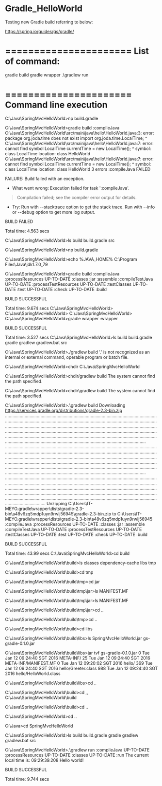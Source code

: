 # Gradle_HelloWorld
Testing new Gradle build referring to below:

https://spring.io/guides/gs/gradle/


======================
List of command:
======================

gradle build
gradle wrapper
.\gradlew run

======================
Command line execution
======================

C:\Java\SpringMvcHelloWorld>np build.gradle

C:\Java\SpringMvcHelloWorld>gradle build
:compileJava
C:\Java\SpringMvcHelloWorld\src\main\java\hello\HelloWorld.java:3: error: package org.joda.time does not exist
import org.joda.time.LocalTime;
                    ^
C:\Java\SpringMvcHelloWorld\src\main\java\hello\HelloWorld.java:7: error: cannot find symbol
    LocalTime currentTime = new LocalTime();
    ^
  symbol:   class LocalTime
  location: class HelloWorld
C:\Java\SpringMvcHelloWorld\src\main\java\hello\HelloWorld.java:7: error: cannot find symbol
    LocalTime currentTime = new LocalTime();
                                ^
  symbol:   class LocalTime
  location: class HelloWorld
3 errors
:compileJava FAILED

FAILURE: Build failed with an exception.

* What went wrong:
Execution failed for task ':compileJava'.
> Compilation failed; see the compiler error output for details.

* Try:
Run with --stacktrace option to get the stack trace. Run with --info or --debug option to get more log output.

BUILD FAILED

Total time: 4.563 secs

C:\Java\SpringMvcHelloWorld>ls
build  build.gradle  src

C:\Java\SpringMvcHelloWorld>np build.gradle

C:\Java\SpringMvcHelloWorld>echo %JAVA_HOME%
C:\Program Files\Java\jdk1.7.0_79

C:\Java\SpringMvcHelloWorld>gradle build
:compileJava
:processResources UP-TO-DATE
:classes
:jar
:assemble
:compileTestJava UP-TO-DATE
:processTestResources UP-TO-DATE
:testClasses UP-TO-DATE
:test UP-TO-DATE
:check UP-TO-DATE
:build

BUILD SUCCESSFUL

Total time: 9.674 secs
C:\Java\SpringMvcHelloWorld>
C:\Java\SpringMvcHelloWorld>
C:\Java\SpringMvcHelloWorld>
C:\Java\SpringMvcHelloWorld>gradle wrapper
:wrapper

BUILD SUCCESSFUL

Total time: 3.527 secs
C:\Java\SpringMvcHelloWorld>ls
build  build.gradle  gradle  gradlew  gradlew.bat  src

C:\Java\SpringMvcHelloWorld>./gradlew build
'.' is not recognized as an internal or external command,
operable program or batch file.

C:\Java\SpringMvcHelloWorld>chdir
C:\Java\SpringMvcHelloWorld

C:\Java\SpringMvcHelloWorld>chdir/gradlew build
The system cannot find the path specified.

C:\Java\SpringMvcHelloWorld>chdir\gradlew build
The system cannot find the path specified.

C:\Java\SpringMvcHelloWorld>.\gradlew build
Downloading https://services.gradle.org/distributions/gradle-2.3-bin.zip
...............................................................................................................................................................................................................................................................................................................................................................................................................................................................................................................................................................................................................................................................................................................................................................
...............................................................................................................................................................................................................................................................................................................................................................................................................................................................................................................................................................................................................................................................................................................................................................
.............................................................................................................................................................................................................................................................................................................................................................................................................................................................................................................................................................................................................................................................................
Unzipping C:\Users\IT-MEYO\.gradle\wrapper\dists\gradle-2.3-bin\a48v6zq5mdp1uyn9rwlj56945\gradle-2.3-bin.zip to C:\Users\IT-MEYO\.gradle\wrapper\dists\gradle-2.3-bin\a48v6zq5mdp1uyn9rwlj56945
:compileJava
:processResources UP-TO-DATE
:classes
:jar
:assemble
:compileTestJava UP-TO-DATE
:processTestResources UP-TO-DATE
:testClasses UP-TO-DATE
:test UP-TO-DATE
:check UP-TO-DATE
:build

BUILD SUCCESSFUL

Total time: 43.99 secs
C:\Java\SpringMvcHelloWorld>cd build

C:\Java\SpringMvcHelloWorld\build>ls
classes  dependency-cache  libs  tmp

C:\Java\SpringMvcHelloWorld\build>cd tmp

C:\Java\SpringMvcHelloWorld\build\tmp>cd jar

C:\Java\SpringMvcHelloWorld\build\tmp\jar>ls
MANIFEST.MF

C:\Java\SpringMvcHelloWorld\build\tmp\jar>ls
MANIFEST.MF

C:\Java\SpringMvcHelloWorld\build\tmp\jar>cd ..

C:\Java\SpringMvcHelloWorld\build\tmp>cd ..

C:\Java\SpringMvcHelloWorld\build>cd libs

C:\Java\SpringMvcHelloWorld\build\libs>ls
SpringMvcHelloWorld.jar  gs-gradle-0.1.0.jar

C:\Java\SpringMvcHelloWorld\build\libs>jar tvf gs-gradle-0.1.0.jar
     0 Tue Jan 12 09:24:40 SGT 2016 META-INF/
    25 Tue Jan 12 09:24:40 SGT 2016 META-INF/MANIFEST.MF
     0 Tue Jan 12 09:20:02 SGT 2016 hello/
   369 Tue Jan 12 09:24:40 SGT 2016 hello/Greeter.class
   988 Tue Jan 12 09:24:40 SGT 2016 hello/HelloWorld.class

C:\Java\SpringMvcHelloWorld\build\libs>cd ..

C:\Java\SpringMvcHelloWorld\build>cd ,,
C:\Java\SpringMvcHelloWorld\build

C:\Java\SpringMvcHelloWorld\build>cd ..

C:\Java\SpringMvcHelloWorld>cd ..

C:\Java>cd SpringMvcHelloWorld

C:\Java\SpringMvcHelloWorld>ls
build  build.gradle  gradle  gradlew  gradlew.bat  src

C:\Java\SpringMvcHelloWorld>.\gradlew run
:compileJava UP-TO-DATE
:processResources UP-TO-DATE
:classes UP-TO-DATE
:run
The current local time is: 09:29:39.208
Hello world!

BUILD SUCCESSFUL

Total time: 9.744 secs
